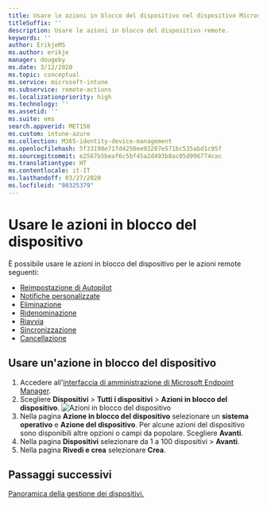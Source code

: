 ```yaml
---
title: Usare le azioni in blocco del dispositivo nel dispositivo Microsoft Intune.
titleSuffix: ''
description: Usare le azioni in blocco del dispositivo remote.
keywords: ''
author: ErikjeMS
ms.author: erikje
manager: dougeby
ms.date: 3/12/2020
ms.topic: conceptual
ms.service: microsoft-intune
ms.subservice: remote-actions
ms.localizationpriority: high
ms.technology: ''
ms.assetid: ''
ms.suite: ems
search.appverid: MET150
ms.custom: intune-azure
ms.collection: M365-identity-device-management
ms.openlocfilehash: 5f33198e71fd4250ee93207e571bc535abd1c95f
ms.sourcegitcommit: e2567b5beaf6c5bf45a2d493b8ac05d996774cac
ms.translationtype: HT
ms.contentlocale: it-IT
ms.lasthandoff: 03/27/2020
ms.locfileid: "80325379"
---
```

# <a name="use-bulk-device-actions"></a>Usare le azioni in blocco del dispositivo

È possibile usare le azioni in blocco del dispositivo per le azioni remote seguenti:
- [Reimpostazione di Autopilot](https://docs.microsoft.com/windows/deployment/windows-autopilot/windows-autopilot-reset#reset-devices-with-remote-windows-autopilot-reset)
- [Notifiche personalizzate](custom-notifications.md#send-a-custom-notification-to-a-single-device)
- [Eliminazione](devices-wipe.md#delete-devices-from-the-intune-portal)
- [Ridenominazione](device-rename.md)
- [Riavvia](device-restart.md)
- [Sincronizzazione](device-sync.md)
- [Cancellazione](devices-wipe.md#wipe)

## <a name="use-a-bulk-device-action"></a>Usare un'azione in blocco del dispositivo

1. Accedere all'[interfaccia di amministrazione di Microsoft Endpoint Manager](https://go.microsoft.com/fwlink/?linkid=2109431).
2. Scegliere **Dispositivi** > **Tutti i dispositivi** > **Azioni in blocco del dispositivo**.
![Azioni in blocco del dispositivo](./media/bulk-device-actions/bulk-device-actions.png)
3. Nella pagina **Azione in blocco del dispositivo** selezionare un **sistema operativo** e **Azione del dispositivo**. Per alcune azioni del dispositivo sono disponibili altre opzioni o campi da popolare. Scegliere **Avanti**.
4. Nella pagina **Dispositivi** selezionare da 1 a 100 dispositivi > **Avanti**.
5. Nella pagina **Rivedi e crea** selezionare **Crea**.

## <a name="next-steps"></a>Passaggi successivi
[Panoramica della gestione dei dispositivi.](device-management.md)
